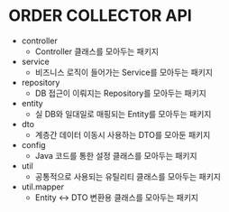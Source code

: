 # ORDER COLLECTOR API

- controller
  - Controller 클래스를 모아두는 패키지
- service
  - 비즈니스 로직이 들어가는 Service를 모아두는 패키지
- repository
  - DB 접근이 이뤄지는 Repository를 모아두는 패키지
- entity
  - 실 DB와 일대일로 매핑되는 Entity를 모아두는 패키지
- dto
  - 계층간 데이터 이동시 사용하는 DTO를 모아둔 패키지
- config
  - Java 코드를 통한 설정 클래스를 모아두는 패키지
- util
  - 공통적으로 사용되는 유틸리티 클래스를 모아두는 패키지
- util.mapper
  - Entity <-> DTO 변환용 클래스를 모아두는 패키지